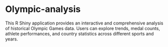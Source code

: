 # Olympic-analysis
This R Shiny application provides an interactive and comprehensive analysis of historical Olympic Games data. Users can explore trends, medal counts, athlete performances, and country statistics across different sports and years. 
